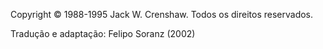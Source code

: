 Copyright © 1988-1995 Jack W. Crenshaw. Todos os direitos reservados.

Tradução e adaptação: Felipo Soranz (2002)
